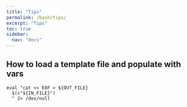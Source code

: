 ```yaml
---
title: "Tips"
permalink: /bash/tips/
excerpt: "Tips"
toc: true
sidebar:
  nav: "docs"
---
```


## How to load a template file and populate with vars

```
eval "cat << EOF > ${OUT_FILE}
  $(<"${IN_FILE}")
  " 2> /dev/null
```